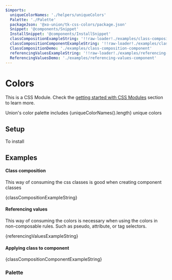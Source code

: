 ```yaml
---
$imports:
  uniqueColorNames: './helpers/uniqueColors'
  Palette: './Palette'
  packageJson: '@xo-union/tk-css-colors/package.json'
  Snippet: '@components/Snippet'
  InstallSnippet: '@components/InstallSnippet'
  classCompositionExampleString: '!!raw-loader!./examples/class-composition.css'
  classCompositionComponentExampleString: '!!raw-loader!./examples/class-composition-component'
  ClassCompositionDemo: './examples/class-composition-component'
  referencingValuesExampleString: '!!raw-loader!./examples/referencing-values.css'
  ReferencingValuesDemo: './examples/referencing-values-component'
---
```


# Colors

This is a CSS Module. Check the [getting started with CSS Modules](/pattern-library/getting-started/css-modules) section to learn more.

<p>Union's color palette includes {uniqueColorNames().length} unique colors</p>

## Setup

To install
<InstallSnippet packageJson={packageJson} />

## Examples

#### Class composition

This way of consuming the css classes is good when creating component classes

<Snippet lang="css">{classCompositionExampleString}</Snippet>
<ClassCompositionDemo />

#### Referencing values

This way of consuming the colors is necessary when using the colors in non-composable rules. Such as pseudo, attribute, or tag selectors.

<Snippet lang="css">{referencingValuesExampleString}</Snippet>
<ReferencingValuesDemo />

#### Applying class to component
<Snippet lang="javascript">{classCompositionComponentExampleString}</Snippet>

### Palette

<Palette />
